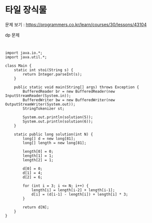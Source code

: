 # 타일 장식물

문제 보기 : <https://programmers.co.kr/learn/courses/30/lessons/43104>

dp 문제

<pre><code>

import java.io.*;
import java.util.*;

class Main {
    static int stoi(String s) {
        return Integer.parseInt(s);
    }

    public static void main(String[] args) throws Exception {
        BufferedReader br = new BufferedReader(new InputStreamReader(System.in));
        BufferedWriter bw = new BufferedWriter(new OutputStreamWriter(System.out));
        StringTokenizer st;

        System.out.println(solution(5));
        System.out.println(solution(6));
    }

    static public long solution(int N) {
        long[] d = new long[81];
        long[] length = new long[81];

        length[0] = 0;
        length[1] = 1;
        length[2] = 1;

        d[0] = 0;
        d[1] = 4;
        d[2] = 6;

        for (int i = 3; i <= N; i++) {
            length[i] = length[i-2] + length[i-1];
            d[i] = (d[i-1] - length[i]) + length[i] * 3;
        }

        return d[N];
    }
}

</code></pre>